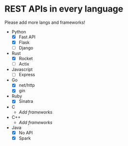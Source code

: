 # REST APIs in every language
Please add more langs and frameworks!

- Python
	- [x] Fast API
	- [x] Flask
	- [ ] Django
- Rust
	- [x] Rocket
	- [ ] Actix
- Javascript
	- [ ] Express
- Go
	- [x] net/http
	- [x] gin
- Ruby
	- [x] Sinatra 
- C
	- *Add frameworks*
- C++
 	- *Add frameworks*
- Java
	- [x] No API
	- [x] Spark
